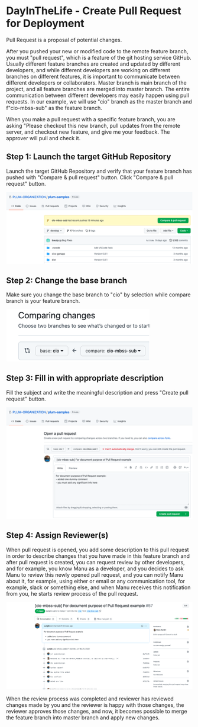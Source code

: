 # DayInTheLife - Create Pull Request for Deployment

Pull Request is a proposal of potential changes.

After you pushed your new or modified code to the remote feature branch, you must "pull request", which is a feature of the git hosting service GitHub.
Usually different feature branches are created and updated by different developers, and while different developers are working on different branches on different features, it is important to communicate between different developers or collaborators. Master branch is main branch of the project, and all feature branches are merged into master branch. The entire communication between different developers may easily happen using pull requests.  In our example, we will use "cio" branch as the master branch and f"cio-mbss-sub" as the feature branch.

When you make a pull request with a specific feature branch, you are asking "Please checkout this new branch, pull updates from the remote server, and checkout new feature, and give me your feedback. The approver will pull and check it.

## Step 1: Launch the target GitHub Repository

Launch the target GitHub Repository and verify that your feature branch has pushed with "Compare & pull request" button.
Click "Compare & pull request" button.

![PR compare and pull ](images/day-in-the-life/PR1-compare-pull-request.png)

## Step 2: Change the base branch 

Make sure you change the base branch to "cio" by selection while compare branch is your feature branch.

![PR change the base branch ](images/day-in-the-life/PR2-change-base-branch.png)

## Step 3: Fill in with appropriate description

Fill the subject and write the meaningful description and press "Create pull request" button.

![PR fill the description ](images/day-in-the-life/PR3-fill-the-description.png)

## Step 4: Assign Reviewer(s)

When pull request is opened, you add some description to this pull request in order to describe changes that you have made in this feature branch and after pull request is created, you can request review by other developers, and for example, you know Manu as a developer, and you decides to ask Manu to review this newly opened pull request, and you can notify Manu about it, for example, using either or email or any communication tool, for example, slack or something else, and when Manu receives this notification from you, he starts review process of the pull request. 


![PR assign reviewer(s) ](images/day-in-the-life/PR4-assign-reviewer.png)

When the review process was completed and reviewer has reviewed changes made by you and the reviewer is happy with those changes, the reviewer approves those changes, and now, it becomes possible to merge the feature branch into master branch and apply new changes. 
